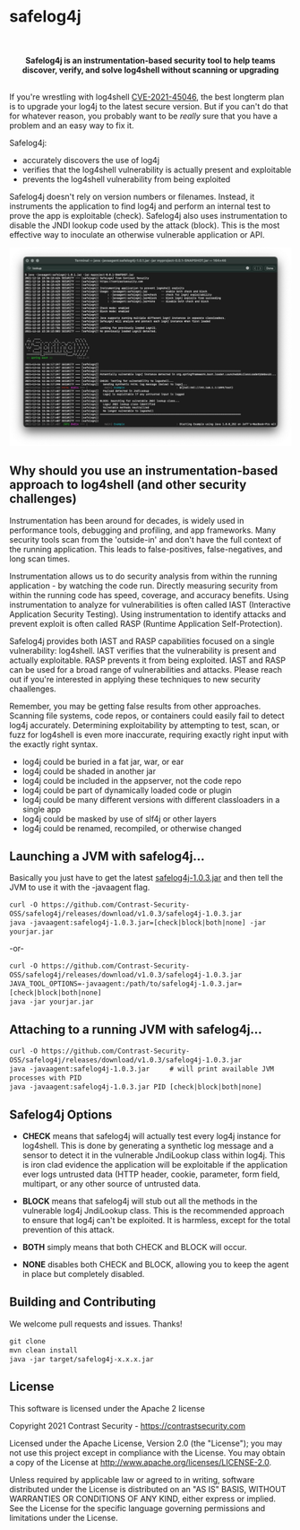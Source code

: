 # safelog4j

<p align="center"><b>
<br>
<br>
Safelog4j is an instrumentation-based security tool to help teams<br>
discover, verify, and solve log4shell without scanning or upgrading
<br>
<br>
</b></p>

If you're wrestling with log4shell [CVE-2021-45046](https://cve.mitre.org/cgi-bin/cvename.cgi?name=CVE-2021-45046), the best longterm plan is to upgrade your log4j to the latest secure version.  But if you can't do that for whatever reason, you probably want to be *really* sure that you have a problem and an easy way to fix it.

Safelog4j:
* accurately discovers the use of log4j
* verifies that the log4shell vulnerability is actually present and exploitable
* prevents the log4shell vulnerability from being exploited

Safelog4j doesn't rely on version numbers or filenames. Instead, it instruments the application to find log4j and perform an internal test to prove the app is exploitable (check). Safelog4j also uses instrumentation to disable the JNDI lookup code used by the attack (block). This is the most effective way to inoculate an otherwise vulnerable application or API.

![safelog4j-screenshot](https://github.com/Contrast-Security-OSS/safelog4j/blob/main/resources/safelog4j-screenshot.png?raw=true)


## Why should you use an instrumentation-based approach to log4shell (and other security challenges)

Instrumentation has been around for decades, is widely used in performance tools, debugging and profiling, and app frameworks. Many security tools scan from the 'outside-in' and don't have the full context of the running application.  This leads to false-positives, false-negatives, and long scan times.

Instrumentation allows us to do security analysis from within the running application - by watching the code run.  Directly measuring security from within the running code has speed, coverage, and accuracy benefits.  Using instrumentation to analyze for vulnerabilities is often called IAST (Interactive Application Security Testing). Using instrumentation to identify attacks and prevent exploit is often called RASP (Runtime Application Self-Protection).

Safelog4j provides both IAST and RASP capabilities focused on a single vulnerability: log4shell. IAST verifies that the vulnerability is present and actually exploitable.  RASP prevents it from being exploited.  IAST and RASP can be used for a broad range of vulnerabilities and attacks.  Please reach out if you're interested in applying these techniques to new security chaallenges.

Remember, you may be getting false results from other approaches. Scanning file systems, code repos, or containers could easily fail to detect log4j accurately. Determining exploitability by attempting to test, scan, or fuzz for log4shell is even more inaccurate, requiring exactly right input with the exactly right syntax.

* log4j could be buried in a fat jar, war, or ear
* log4j could be shaded in another jar
* log4j could be included in the appserver, not the code repo
* log4j could be part of dynamically loaded code or plugin
* log4j could be many different versions with different classloaders in a single app
* log4j could be masked by use of slf4j or other layers
* log4j could be renamed, recompiled, or otherwise changed


## Launching a JVM with safelog4j...

Basically you just have to get the latest [safelog4j-1.0.3.jar](https://github.com/Contrast-Security-OSS/safelog4j/releases/download/v1.0.3/safelog4j-1.0.3.jar) and then tell the JVM to use it with the -javaagent flag.

  ```shell
  curl -O https://github.com/Contrast-Security-OSS/safelog4j/releases/download/v1.0.3/safelog4j-1.0.3.jar
  java -javaagent:safelog4j-1.0.3.jar=[check|block|both|none] -jar yourjar.jar
  ```
  -or-
  ```
  curl -O https://github.com/Contrast-Security-OSS/safelog4j/releases/download/v1.0.3/safelog4j-1.0.3.jar
  JAVA_TOOL_OPTIONS=-javaagent:/path/to/safelog4j-1.0.3.jar=[check|block|both|none]
  java -jar yourjar.jar
  ```

## Attaching to a running JVM with safelog4j...

  ```shell
  curl -O https://github.com/Contrast-Security-OSS/safelog4j/releases/download/v1.0.3/safelog4j-1.0.3.jar
  java -javaagent:safelog4j-1.0.3.jar     # will print available JVM processes with PID
  java -javaagent:safelog4j-1.0.3.jar PID [check|block|both|none]
  ```


## Safelog4j Options

* **CHECK** means that safelog4j will actually test every log4j instance for log4shell. This is done by generating a synthetic log message and a sensor to detect it in the vulnerable JndiLookup class within log4j. This is iron clad evidence the application will be exploitable if the application ever logs untrusted data (HTTP header, cookie, parameter, form field, multipart, or any other source of untrusted data.

* **BLOCK** means that safelog4j will stub out all the methods in the vulnerable log4j JndiLookup class.  This is the recommended approach to ensure that log4j can't be exploited. It is harmless, except for the total prevention of this attack.

* **BOTH** simply means that both CHECK and BLOCK will occur.

* **NONE** disables both CHECK and BLOCK, allowing you to keep the agent in place but completely disabled.


## Building and Contributing

We welcome pull requests and issues. Thanks!

   ```shell
   git clone 
   mvn clean install
   java -jar target/safelog4j-x.x.x.jar
   ``` 


## License

This software is licensed under the Apache 2 license

Copyright 2021 Contrast Security - https://contrastsecurity.com

Licensed under the Apache License, Version 2.0 (the "License"); you may not use this project except in compliance with the License. You may obtain a copy of the License at http://www.apache.org/licenses/LICENSE-2.0.

Unless required by applicable law or agreed to in writing, software distributed under the License is distributed on an "AS IS" BASIS, WITHOUT WARRANTIES OR CONDITIONS OF ANY KIND, either express or implied. See the License for the specific language governing permissions and limitations under the License.

